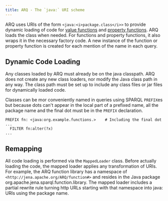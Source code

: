 ```yaml
---
title: ARQ - The `java:` URI scheme
---
```


ARQ uses URIs of the form `<java:<i>package.class</i>>` to provide
dynamic loading of code for
[value functions](extension.html#valueFunctions) and
[property functions](extension.html#propertyFunctions). ARQ loads
the class when needed. For functions and property functions, it
also wraps it in the necessary factory code. A new instance of the
function or property function is created for each mention of the
name in each query.

## Dynamic Code Loading

Any classes loaded by ARQ must already be on the java classpath.
ARQ does not create any new class loaders, nor modify the Java
class path in any way. The class path must be set up to include any
class files or jar files for dynamically loaded code.

Classes can be mor conveniently named in queries using SPARQL
`PREFIX`es but because dots can't appear in the local part of a
prefixed name, all the package name and the final dot must be in
the `PREFIX` declaration.

    PREFIX fn: <java:org.example.functions.>    # Including the final dot
    ...
      FILTER fn:alter(?x)
    ...

## Remapping

All code loading is performed via the `MappedLoader` class. Before
actually loading the code, the mapped loader applies any
transformation of URIs. For example, the ARQ function library has a
namespace of `<http://jena.apache.org/ARQ/function#>` and resides
in the Java package org.apache.jena.sparql.function.library. The
mapped loader includes a partial rewrite rule turning http URLs
starting with that namespace into java: URIs using the package
name.
